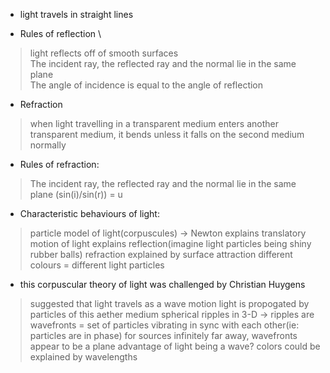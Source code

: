 - light travels in straight lines

- Rules of reflection \
> light reflects off of smooth surfaces \
> The incident ray, the reflected ray and the normal lie in the same plane \
> The angle of incidence is equal to the angle of reflection

- Refraction
> when light travelling in a transparent medium enters another transparent medium, it bends unless it falls on the second medium normally

- Rules of refraction: 
> The incident ray, the reflected ray and the normal lie in the same plane
> (sin(i)/sin(r)) = u

- Characteristic behaviours of light: 
> particle model of light(corpuscules) -> Newton 
> explains translatory motion of light 
> explains reflection(imagine light particles being shiny rubber balls) 
> refraction explained by surface attraction 
> different colours = different light particles

- this corpuscular theory of light was challenged by Christian Huygens 
> suggested that light travels as a wave motion 
> light is propogated by particles of this aether medium 
> spherical ripples in 3-D -> ripples are wavefronts = set of particles vibrating in sync with each other(ie: particles are in phase)
> for sources infinitely far away, wavefronts appear to be a plane
> advantage of light being a wave? colors could be explained by wavelengths
